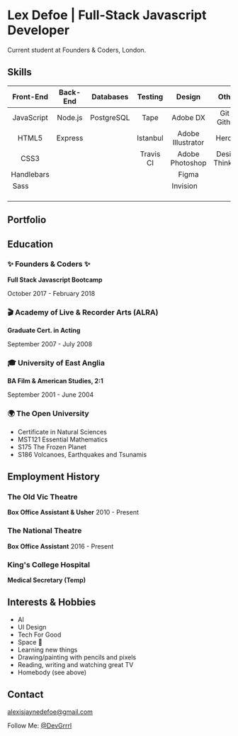 # Lex Defoe | Full-Stack Javascript Developer

Current student at Founders & Coders, London.

## Skills

| Front-End        | Back-End       | Databases     | Testing          | Design              | Other             |
|:----------------:|:--------------:|:-------------:|:----------------:|:-------------------:|:-----------------:|
| JavaScript       | Node.js        | PostgreSQL    | Tape             | Adobe DX            | Git & Github      |
| HTML5            | Express        |               | Istanbul         | Adobe Illustrator   | Heroku            |
| CSS3             |                |               | Travis CI        | Adobe Photoshop     | Design Thinking   |
| Handlebars       |                |               |                  | Figma               |                   |
| Sass             |                |               |                  | Invision            |                   |

## Portfolio

## Education
### :sparkles: Founders & Coders :sparkles:
__Full Stack Javascript Bootcamp__

October 2017 - February 2018
### :clapper: Academy of Live & Recorder Arts (ALRA)
__Graduate Cert. in Acting__

September 2007 - July 2008

### :mortar_board: University of East Anglia
__BA Film & American Studies, 2:1__

September 2001 - June 2004

### :earth_africa: The Open University
* Certificate in Natural Sciences
* MST121 Essential Mathematics
* S175 The Frozen Planet
* S186 Volcanoes, Earthquakes and Tsunamis


## Employment History

### The Old Vic Theatre
__Box Office Assistant & Usher__
2010 - Present

### The National Theatre
__Box Office Assistant__
2016 - Present

### King's College Hospital
__Medical Secretary (Temp)__

## Interests & Hobbies
* AI
* UI Design
* Tech For Good
* Space :space_invader:
* Learning new things
* Drawing/painting with pencils and pixels
* Reading, writing and watching great TV
* Homebody (see above)

## Contact

alexisjaynedefoe@gmail.com

Follow Me: [@DevGrrrl](https://twitter.com/DevGrrrl)


